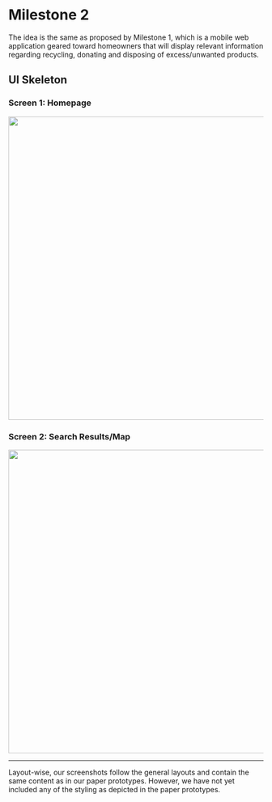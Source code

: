 Milestone 2
===
The idea is the same as proposed by Milestone 1, which is a mobile web application geared toward homeowners that will display relevant information regarding recycling, donating and disposing of excess/unwanted products.


## UI Skeleton
### Screen 1: Homepage
<img src="https://i.imgur.com/O89pw0v.png" width=600>

### Screen 2: Search Results/Map
<img src="https://i.imgur.com/jFngM11.png" width=600>


---
Layout-wise, our screenshots follow the general layouts and contain the same content as in our paper prototypes. However, we have not yet included any of the styling as depicted in the paper prototypes.
